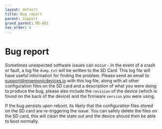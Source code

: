 ```yaml
---
layout: default
title: Bug report
parent: Support
grand_parent: MD-001
nav_order: 4
---
```


# Bug report

Sometimes unexpected software issues can occur - In the event of a crash or fault, a log file `dump.txt` will be written to the SD Card. This log file will have useful information for finding the problem. Please send an email to [support@mnemonicdevices.io](mailto:support@mnemonicdevices.io) with this log file, along with all other configuration files on the SD card and a description of what you were doing to produce the bug, please also include the `revision` of the device (which is found on the back of the device) and the firmware `version` you were using.

If the bug persists upon reboot, its likely that the configuration files stored on the SD card are re-triggering the issue. 
You can safely delete the files on the SD card, this will clean the state out and the device should then be able to boot normally.